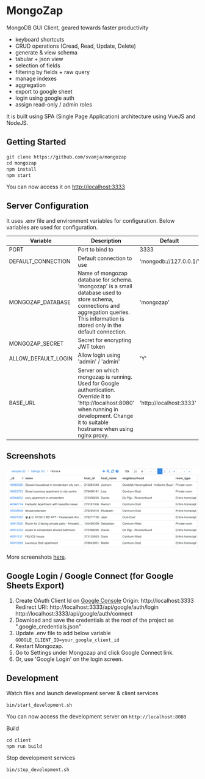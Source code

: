 # MongoZap

MongoDB GUI Client, geared towards faster productivity 

* keyboard shortcuts
* CRUD operations (Cread, Read, Update, Delete)
* generate & view schema
* tabular + json view
* selection of fields
* filtering by fields + raw query
* manage indexes
* aggregation
* export to google sheet
* login using google auth
* assign read-only / admin roles

It is built using SPA (Single Page Application) architecture using VueJS and NodeJS.

## Getting Started


````
git clone https://github.com/svamja/mongozap
cd mongozap
npm install
npm start
````

You can now access it on [http://localhost:3333](http://localhost:3333)

## Server Configuration

It uses .env file and environment variables for configuration. Below variables are used for configuration.

| Variable      		| Description           				| Default  |
| ----          		| -----                 				| ----     |
| PORT          		| Port to bind to    				  	| 3333     |
| DEFAULT_CONNECTION  	| Default connection to use    			| 'mongodb://127.0.0.1/' |
| MONGOZAP_DATABASE		| Name of mongozap database for schema. 'mongozap' is a small database used to store schema, connections and aggregation queries. This information is stored only in the default connection.  | 'mongozap' |
| MONGOZAP_SECRET       | Secret for encrypting JWT token       |          | 
| ALLOW_DEFAULT_LOGIN   | Allow login using 'admin' / 'admin'   | 'Y'      |
| BASE_URL              | Server on which mongozap is running. Used for Google authentication. Override it to 'http://localhost:8080' when running in development. Change it to suitable hostname when using nginx proxy. | 'http://localhost:3333' |



## Screenshots

![Screenshots](screenshots/index.png)

More screenshots [here](screenshots.md).


## Google Login / Google Connect (for Google Sheets Export)

1. Create OAuth Client Id on [Google Console](https://console.cloud.google.com/apis/credentials)
    Origin: http://localhost:3333
    Redirect URI:
    http://localhost:3333/api/google/auth/login
    http://localhost:3333/api/google/auth/connect
2. Download and save the credentials at the root of the project as ".google_credentials.json"
3. Update .env file to add below variable
    `GOOGLE_CLIENT_ID=your_google_client_id`
4. Restart Mongozap.
5. Go to Settings under Mongozap and click Google Connect link.
6. Or, use 'Google Login' on the login screen.


## Development

Watch files and launch development server & client services

````
bin/start_development.sh
````

You can now access the development server on `http://localhost:8080`

Build

````
cd client
npm run build
````

Stop development services

````
bin/stop_development.sh
````


